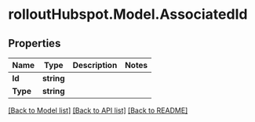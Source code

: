 # rolloutHubspot.Model.AssociatedId

## Properties

Name | Type | Description | Notes
------------ | ------------- | ------------- | -------------
**Id** | **string** |  | 
**Type** | **string** |  | 

[[Back to Model list]](../README.md#documentation-for-models) [[Back to API list]](../README.md#documentation-for-api-endpoints) [[Back to README]](../README.md)

